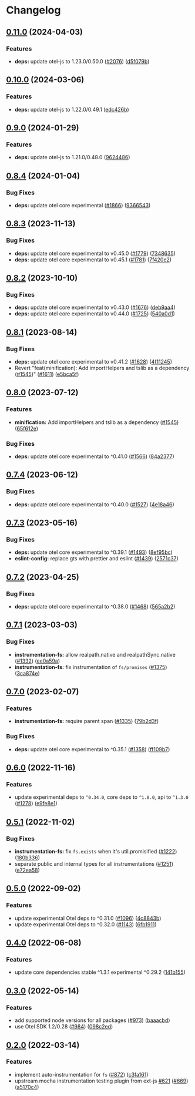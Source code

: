 # Changelog

## [0.11.0](https://github.com/open-telemetry/opentelemetry-js-contrib/compare/instrumentation-fs-v0.10.0...instrumentation-fs-v0.11.0) (2024-04-03)


### Features

* **deps:** update otel-js to 1.23.0/0.50.0 ([#2076](https://github.com/open-telemetry/opentelemetry-js-contrib/issues/2076)) ([d5f079b](https://github.com/open-telemetry/opentelemetry-js-contrib/commit/d5f079b3992395dcfb3b791c9fdaeefd6d6526f8))

## [0.10.0](https://github.com/open-telemetry/opentelemetry-js-contrib/compare/instrumentation-fs-v0.9.0...instrumentation-fs-v0.10.0) (2024-03-06)


### Features

* **deps:** update otel-js to 1.22.0/0.49.1 ([edc426b](https://github.com/open-telemetry/opentelemetry-js-contrib/commit/edc426b348bc5f45ff6816bcd5ea7473251a05df))

## [0.9.0](https://github.com/open-telemetry/opentelemetry-js-contrib/compare/instrumentation-fs-v0.8.4...instrumentation-fs-v0.9.0) (2024-01-29)


### Features

* **deps:** update otel-js to 1.21.0/0.48.0 ([9624486](https://github.com/open-telemetry/opentelemetry-js-contrib/commit/96244869d0fe22e6006fa6ef5e54839e06afb99d))

## [0.8.4](https://github.com/open-telemetry/opentelemetry-js-contrib/compare/instrumentation-fs-v0.8.3...instrumentation-fs-v0.8.4) (2024-01-04)


### Bug Fixes

* **deps:** update otel core experimental ([#1866](https://github.com/open-telemetry/opentelemetry-js-contrib/issues/1866)) ([9366543](https://github.com/open-telemetry/opentelemetry-js-contrib/commit/9366543f5572e1e976ce176ddeb0b438f6c16c45))

## [0.8.3](https://github.com/open-telemetry/opentelemetry-js-contrib/compare/instrumentation-fs-v0.8.2...instrumentation-fs-v0.8.3) (2023-11-13)


### Bug Fixes

* **deps:** update otel core experimental to v0.45.0 ([#1779](https://github.com/open-telemetry/opentelemetry-js-contrib/issues/1779)) ([7348635](https://github.com/open-telemetry/opentelemetry-js-contrib/commit/734863562c25cd0497aa3f51eccb2bf8bbd5e711))
* **deps:** update otel core experimental to v0.45.1 ([#1781](https://github.com/open-telemetry/opentelemetry-js-contrib/issues/1781)) ([7f420e2](https://github.com/open-telemetry/opentelemetry-js-contrib/commit/7f420e25a8d396c83fd38101088434210705e365))

## [0.8.2](https://github.com/open-telemetry/opentelemetry-js-contrib/compare/instrumentation-fs-v0.8.1...instrumentation-fs-v0.8.2) (2023-10-10)


### Bug Fixes

* **deps:** update otel core experimental to v0.43.0 ([#1676](https://github.com/open-telemetry/opentelemetry-js-contrib/issues/1676)) ([deb9aa4](https://github.com/open-telemetry/opentelemetry-js-contrib/commit/deb9aa441dc7d2b0fd5ec11b41c934a1e93134fd))
* **deps:** update otel core experimental to v0.44.0 ([#1725](https://github.com/open-telemetry/opentelemetry-js-contrib/issues/1725)) ([540a0d1](https://github.com/open-telemetry/opentelemetry-js-contrib/commit/540a0d1ff5641522abba560d59a298084f786630))

## [0.8.1](https://github.com/open-telemetry/opentelemetry-js-contrib/compare/instrumentation-fs-v0.8.0...instrumentation-fs-v0.8.1) (2023-08-14)


### Bug Fixes

* **deps:** update otel core experimental to v0.41.2 ([#1628](https://github.com/open-telemetry/opentelemetry-js-contrib/issues/1628)) ([4f11245](https://github.com/open-telemetry/opentelemetry-js-contrib/commit/4f1124524aee565c3cfbf3975aa5d3d039377621))
* Revert "feat(minification): Add importHelpers and tslib as a dependency ([#1545](https://github.com/open-telemetry/opentelemetry-js-contrib/issues/1545))" ([#1611](https://github.com/open-telemetry/opentelemetry-js-contrib/issues/1611)) ([e5bca5f](https://github.com/open-telemetry/opentelemetry-js-contrib/commit/e5bca5fe5b27adc59c8de8fe4087d38b69d93bd4))

## [0.8.0](https://github.com/open-telemetry/opentelemetry-js-contrib/compare/instrumentation-fs-v0.7.4...instrumentation-fs-v0.8.0) (2023-07-12)


### Features

* **minification:** Add importHelpers and tslib as a dependency ([#1545](https://github.com/open-telemetry/opentelemetry-js-contrib/issues/1545)) ([65f612e](https://github.com/open-telemetry/opentelemetry-js-contrib/commit/65f612e35c4d67b9935dc3a9155588b35d915482))


### Bug Fixes

* **deps:** update otel core experimental to ^0.41.0 ([#1566](https://github.com/open-telemetry/opentelemetry-js-contrib/issues/1566)) ([84a2377](https://github.com/open-telemetry/opentelemetry-js-contrib/commit/84a2377845c313f0ca68b4de7f3e7a464be68885))

## [0.7.4](https://github.com/open-telemetry/opentelemetry-js-contrib/compare/instrumentation-fs-v0.7.3...instrumentation-fs-v0.7.4) (2023-06-12)


### Bug Fixes

* **deps:** update otel core experimental to ^0.40.0 ([#1527](https://github.com/open-telemetry/opentelemetry-js-contrib/issues/1527)) ([4e18a46](https://github.com/open-telemetry/opentelemetry-js-contrib/commit/4e18a46396eb2f06e86790dbbd68075c4c2dc83b))

## [0.7.3](https://github.com/open-telemetry/opentelemetry-js-contrib/compare/instrumentation-fs-v0.7.2...instrumentation-fs-v0.7.3) (2023-05-16)


### Bug Fixes

* **deps:** update otel core experimental to ^0.39.1 ([#1493](https://github.com/open-telemetry/opentelemetry-js-contrib/issues/1493)) ([8ef95bc](https://github.com/open-telemetry/opentelemetry-js-contrib/commit/8ef95bccc2d03302089f256f3d0ee091869b4c44))
* **eslint-config:** replace gts with prettier and eslint ([#1439](https://github.com/open-telemetry/opentelemetry-js-contrib/issues/1439)) ([2571c37](https://github.com/open-telemetry/opentelemetry-js-contrib/commit/2571c371be1b5738442200cab2415b6a04c32aab))

## [0.7.2](https://github.com/open-telemetry/opentelemetry-js-contrib/compare/instrumentation-fs-v0.7.1...instrumentation-fs-v0.7.2) (2023-04-25)


### Bug Fixes

* **deps:** update otel core experimental to ^0.38.0 ([#1468](https://github.com/open-telemetry/opentelemetry-js-contrib/issues/1468)) ([565a2b2](https://github.com/open-telemetry/opentelemetry-js-contrib/commit/565a2b2c6fde88af3f5401ef6a5a9643d0d66349))

## [0.7.1](https://github.com/open-telemetry/opentelemetry-js-contrib/compare/instrumentation-fs-v0.7.0...instrumentation-fs-v0.7.1) (2023-03-03)


### Bug Fixes

* **instrumentation-fs:** allow realpath.native and realpathSync.native ([#1332](https://github.com/open-telemetry/opentelemetry-js-contrib/issues/1332)) ([ee0a59a](https://github.com/open-telemetry/opentelemetry-js-contrib/commit/ee0a59a59e94743b9411e10c09720a82c6586eb4))
* **instrumentation-fs:** fix instrumentation of `fs/promises` ([#1375](https://github.com/open-telemetry/opentelemetry-js-contrib/issues/1375)) ([3ca874e](https://github.com/open-telemetry/opentelemetry-js-contrib/commit/3ca874e45ebf4623e76cbe9305e55e820b6e03fd))

## [0.7.0](https://github.com/open-telemetry/opentelemetry-js-contrib/compare/instrumentation-fs-v0.6.0...instrumentation-fs-v0.7.0) (2023-02-07)


### Features

* **instrumentation-fs:** require parent span ([#1335](https://github.com/open-telemetry/opentelemetry-js-contrib/issues/1335)) ([79b2d3f](https://github.com/open-telemetry/opentelemetry-js-contrib/commit/79b2d3ff08904ce84c6bc48427cd98906c2f0d79))


### Bug Fixes

* **deps:** update otel core experimental to ^0.35.1 ([#1358](https://github.com/open-telemetry/opentelemetry-js-contrib/issues/1358)) ([ff109b7](https://github.com/open-telemetry/opentelemetry-js-contrib/commit/ff109b77928cc9a139a21c63d6b54399bb017fa4))

## [0.6.0](https://github.com/open-telemetry/opentelemetry-js-contrib/compare/instrumentation-fs-v0.5.1...instrumentation-fs-v0.6.0) (2022-11-16)


### Features

* update experimental deps to `^0.34.0`, core deps to `^1.8.0`, api to `^1.3.0` ([#1278](https://github.com/open-telemetry/opentelemetry-js-contrib/issues/1278)) ([e9fe8e1](https://github.com/open-telemetry/opentelemetry-js-contrib/commit/e9fe8e13e34f54e96c50525cadeb74ac048c5624))

## [0.5.1](https://github.com/open-telemetry/opentelemetry-js-contrib/compare/instrumentation-fs-v0.5.0...instrumentation-fs-v0.5.1) (2022-11-02)


### Bug Fixes

* **instrumentation-fs:** fix `fs.exists` when it's util.promisified ([#1222](https://github.com/open-telemetry/opentelemetry-js-contrib/issues/1222)) ([180b336](https://github.com/open-telemetry/opentelemetry-js-contrib/commit/180b336ab482f7656e51e5949b26f36d9ce70ed5))
* separate public and internal types for all instrumentations ([#1251](https://github.com/open-telemetry/opentelemetry-js-contrib/issues/1251)) ([e72ea58](https://github.com/open-telemetry/opentelemetry-js-contrib/commit/e72ea58cfb888a90590970f63d3a042a8ea3aaf2))

## [0.5.0](https://github.com/open-telemetry/opentelemetry-js-contrib/compare/instrumentation-fs-v0.4.0...instrumentation-fs-v0.5.0) (2022-09-02)


### Features

* update experimental Otel deps to ^0.31.0 ([#1096](https://github.com/open-telemetry/opentelemetry-js-contrib/issues/1096)) ([4c8843b](https://github.com/open-telemetry/opentelemetry-js-contrib/commit/4c8843be14896d1159a622c07eb3a049401ccba1))
* update experimental Otel deps to ^0.32.0 ([#1143](https://github.com/open-telemetry/opentelemetry-js-contrib/issues/1143)) ([6fb1911](https://github.com/open-telemetry/opentelemetry-js-contrib/commit/6fb191139aed2ca763300dcf9adb51121a88f97e))

## [0.4.0](https://github.com/open-telemetry/opentelemetry-js-contrib/compare/instrumentation-fs-v0.3.0...instrumentation-fs-v0.4.0) (2022-06-08)


### Features

* update core dependencies stable ^1.3.1 experimental ^0.29.2 ([141b155](https://github.com/open-telemetry/opentelemetry-js-contrib/commit/141b155e344980b51264e26b26c117b2113bcef6))

## [0.3.0](https://github.com/open-telemetry/opentelemetry-js-contrib/compare/instrumentation-fs-v0.2.0...instrumentation-fs-v0.3.0) (2022-05-14)


### Features

* add supported node versions for all packages ([#973](https://github.com/open-telemetry/opentelemetry-js-contrib/issues/973)) ([baaacbd](https://github.com/open-telemetry/opentelemetry-js-contrib/commit/baaacbdd35ca4baab0afae64647aa8c0380ee4b7))
* use Otel SDK 1.2/0.28 ([#984](https://github.com/open-telemetry/opentelemetry-js-contrib/issues/984)) ([098c2ed](https://github.com/open-telemetry/opentelemetry-js-contrib/commit/098c2ed6f9c5ab7bd865685018c0777245aab3b7))

## [0.2.0](https://github.com/open-telemetry/opentelemetry-js-contrib/compare/instrumentation-fs-v0.1.0...instrumentation-fs-v0.2.0) (2022-03-14)


### Features

* implement auto-instrumentation for `fs` ([#872](https://github.com/open-telemetry/opentelemetry-js-contrib/issues/872)) ([c3fa161](https://github.com/open-telemetry/opentelemetry-js-contrib/commit/c3fa16170f96d18d071a84d75c920a4726ab2825))
* upstream mocha instrumentation testing plugin from ext-js [#621](https://github.com/open-telemetry/opentelemetry-js-contrib/issues/621) ([#669](https://github.com/open-telemetry/opentelemetry-js-contrib/issues/669)) ([a5170c4](https://github.com/open-telemetry/opentelemetry-js-contrib/commit/a5170c494706a2bec3ba51e59966d0ca8a41d00e))
